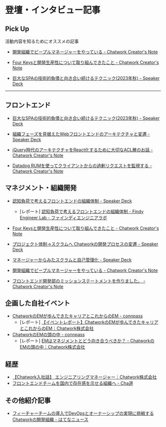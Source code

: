 # 登壇・インタビュー記事
## Pick Up
活動内容を知るためにオススメの記事

- [開発組織でピープルマネージャーをやっている - Chatwork Creator's Note](https://creators-note.chatwork.com/entry/2022/10/04/110957)

- [Four Keysと開発生産性について取り組んできたこと - Chatwork Creator's Note](https://creators-note.chatwork.com/entry/four_keys_and_dev_productivity)

- [巨大なSPAの技術的負債と向き合い続けるテクニック(2023年秋) - Speaker Deck](https://speakerdeck.com/shibe23/ju-da-naspanoji-shu-de-fu-zhai-toxiang-kihe-isok-kerutekunituku-2023nian-qiu)
---

## フロントエンド

- [巨大なSPAの技術的負債と向き合い続けるテクニック(2023年秋) - Speaker Deck](https://speakerdeck.com/shibe23/ju-da-naspanoji-shu-de-fu-zhai-toxiang-kihe-isok-kerutekunituku-2023nian-qiu)

- [組織フェーズを見据えたWebフロントエンドのアーキテクチャと変遷 - Speaker Deck](https://speakerdeck.com/shibe23/zu-zhi-huesuwojian-ju-etawebhurontoentofalseakitekutiyatobian-qian)

- [jQuery時代のアーキテクチャをReact化するために大切なACL層のお話 - Chatwork Creator's Note](https://creators-note.chatwork.com/entry/2020/11/09/102425)

- [Datadog RUMを使ってクライアントからの過剰リクエストを監視する - Chatwork Creator's Note](https://creators-note.chatwork.com/entry/how-to-use-datadog-rum)

## マネジメント・組織開発

- [認知負荷で考えるフロントエンドの組織体制 - Speaker Deck](https://speakerdeck.com/shibe23/ren-zhi-fu-he-dekao-eruhurontoendonozu-zhi-ti-zhi)
	- [レポート] [認知負荷で考えるフロントエンドの組織体制 - Findy Engineer Lab - ファインディエンジニアラボ](https://findy-code.io/engineer-lab/frontendcon_4)

- [Four Keysと開発生産性について取り組んできたこと - Chatwork Creator's Note](https://creators-note.chatwork.com/entry/four_keys_and_dev_productivity)

- [プロジェクト体制→スクラムへ Chatworkの開発プロセスの変遷 - Speaker Deck](https://speakerdeck.com/shibe23/puroziekutoti-zhi-sukuramuhe-chatworknokai-fa-purosesunobian-qian)

- [マネージャーからみたスクラムと自己管理化 - Speaker Deck](https://speakerdeck.com/shibe23/maneziyakaramitasukuramutozi-ji-guan-li-hua)

- [開発組織でピープルマネージャーをやっている - Chatwork Creator's Note](https://creators-note.chatwork.com/entry/2022/10/04/110957)

- [フロントエンド開発部のミッションステートメントを作りました。 - Chatwork Creator's Note](https://creators-note.chatwork.com/entry/webfrontend-mission-statement)

## 企画した自社イベント

- [ChatworkのEMが歩んできたキャリアとこれからのEM - connpass](https://chatwork.connpass.com/event/282320/)
	- [レポート] [【イベントレポート】ChatworkのEMが歩んできたキャリアとこれからのEM｜Chatwork株式会社](https://note.com/kubell_official/n/n1dfabb3e2c6f)
- [ChatworkのEMの頭の中 - connpass](https://chatwork.connpass.com/event/296664/)
  	- [レポート] [EMはマネジメントとどう向き合うべきか？ - ChatworkのEMの頭の中｜Chatwork株式会社](https://note.com/kubell_official/n/nea6a6455a153)

## 経歴

- [【Chatwork入社話】 エンジニアリングマネージャー｜Chatwork株式会社](https://note.com/kubell_official/n/nda09691fad1e)
- [フロントエンドチームを国内で存在感を示せる組織へ - Cha道](https://chado.chatwork.com/entry/2021/11/02/100000)

## その他紹介記事

- [フィーチャーチームの導入でDevOpsとオーナーシップの実現に挑戦するChatworkの開発組織 - はてなニュース](https://hatenanews.com/articles/2023/09/26/103000)
